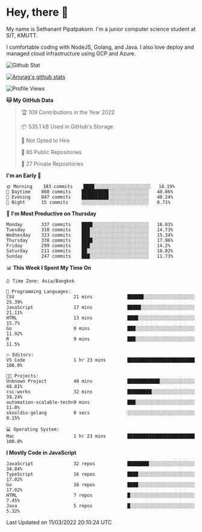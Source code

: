 # Hey, there 🙌
My name is Sethanant Pipatpakorn. I'm a junior computer science student at SIT, KMUTT.

I comfortable coding with NodeJS, Golang, and Java. I also love deploy and managed cloud infrastructure using GCP and Azure.

![Github Stat](https://github-profile-summary-cards.vercel.app/api/cards/profile-details?username=thetkpark&theme=dracula)

[![Anurag's github stats](https://github-readme-stats.vercel.app/api?username=thetkpark&count_private=true&show_icons=true&theme=tokyonight)](https://github.com/anuraghazra/github-readme-stats)

<!--START_SECTION:waka-->
![Profile Views](http://img.shields.io/badge/Profile%20Views-0-blue)

**🐱 My GitHub Data** 

> 🏆 109 Contributions in the Year 2022
 > 
> 📦 535.1 kB Used in GitHub's Storage 
 > 
> 🚫 Not Opted to Hire
 > 
> 📜 85 Public Repositories 
 > 
> 🔑 27 Private Repositories  
 > 
**I'm an Early 🐤** 

```text
🌞 Morning    383 commits    ████░░░░░░░░░░░░░░░░░░░░░   18.19% 
🌆 Daytime    860 commits    ██████████░░░░░░░░░░░░░░░   40.86% 
🌃 Evening    847 commits    ██████████░░░░░░░░░░░░░░░   40.24% 
🌙 Night      15 commits     ░░░░░░░░░░░░░░░░░░░░░░░░░   0.71%

```
📅 **I'm Most Productive on Thursday** 

```text
Monday       337 commits    ████░░░░░░░░░░░░░░░░░░░░░   16.01% 
Tuesday      310 commits    ███░░░░░░░░░░░░░░░░░░░░░░   14.73% 
Wednesday    323 commits    ███░░░░░░░░░░░░░░░░░░░░░░   15.34% 
Thursday     378 commits    ████░░░░░░░░░░░░░░░░░░░░░   17.96% 
Friday       299 commits    ███░░░░░░░░░░░░░░░░░░░░░░   14.2% 
Saturday     211 commits    ██░░░░░░░░░░░░░░░░░░░░░░░   10.02% 
Sunday       247 commits    ███░░░░░░░░░░░░░░░░░░░░░░   11.73%

```


📊 **This Week I Spent My Time On** 

```text
⌚︎ Time Zone: Asia/Bangkok

💬 Programming Languages: 
CSV                      21 mins             ██████░░░░░░░░░░░░░░░░░░░   25.39% 
JavaScript               17 mins             █████░░░░░░░░░░░░░░░░░░░░   21.11% 
HTML                     13 mins             ████░░░░░░░░░░░░░░░░░░░░░   15.7% 
Go                       9 mins              ███░░░░░░░░░░░░░░░░░░░░░░   11.92% 
R                        9 mins              ███░░░░░░░░░░░░░░░░░░░░░░   11.5%

🔥 Editors: 
VS Code                  1 hr 23 mins        █████████████████████████   100.0%

🐱‍💻 Projects: 
Unknown Project          40 mins             ████████████░░░░░░░░░░░░░   48.81% 
csc-works                32 mins             █████████░░░░░░░░░░░░░░░░   39.24% 
automation-scalable-techn9 mins              ███░░░░░░░░░░░░░░░░░░░░░░   11.8% 
skooldio-golang          0 secs              ░░░░░░░░░░░░░░░░░░░░░░░░░   0.15%

💻 Operating System: 
Mac                      1 hr 23 mins        █████████████████████████   100.0%

```

**I Mostly Code in JavaScript** 

```text
JavaScript               32 repos            ████████░░░░░░░░░░░░░░░░░   34.04% 
TypeScript               16 repos            ████░░░░░░░░░░░░░░░░░░░░░   17.02% 
Go                       16 repos            ████░░░░░░░░░░░░░░░░░░░░░   17.02% 
HTML                     7 repos             █░░░░░░░░░░░░░░░░░░░░░░░░   7.45% 
Java                     5 repos             █░░░░░░░░░░░░░░░░░░░░░░░░   5.32%

```



 Last Updated on 11/03/2022 20:10:24 UTC
<!--END_SECTION:waka-->
